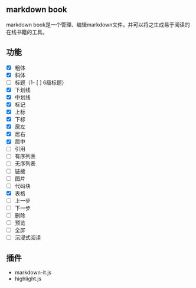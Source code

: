 ## markdown book
markdown book是一个管理、编辑markdown文件，并可以将之生成易于阅读的在线书籍的工具。

## 功能
- [x]  粗体
- [x]  斜体
- [ ]  标题（1- [ ] 6级标题）
- [x]  下划线
- [x]  中划线
- [x]  标记
- [x]  上标
- [x]  下标
- [x]  居左
- [x]  居右
- [x]  居中
- [ ]  引用
- [ ]  有序列表
- [ ]  无序列表
- [ ]  链接
- [ ]  图片
- [ ]  代码块
- [x]  表格
- [ ]  上一步
- [ ]  下一步
- [ ]  删除
- [ ]  预览
- [ ]  全屏
- [ ]  沉浸式阅读

## 插件
- markdown-it.js
- highlight.js
